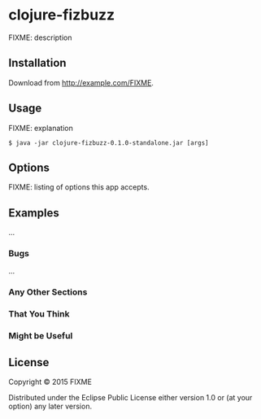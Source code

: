 # clojure-fizbuzz

FIXME: description

## Installation

Download from http://example.com/FIXME.

## Usage

FIXME: explanation

    $ java -jar clojure-fizbuzz-0.1.0-standalone.jar [args]

## Options

FIXME: listing of options this app accepts.

## Examples

...

### Bugs

...

### Any Other Sections
### That You Think
### Might be Useful

## License

Copyright © 2015 FIXME

Distributed under the Eclipse Public License either version 1.0 or (at
your option) any later version.
